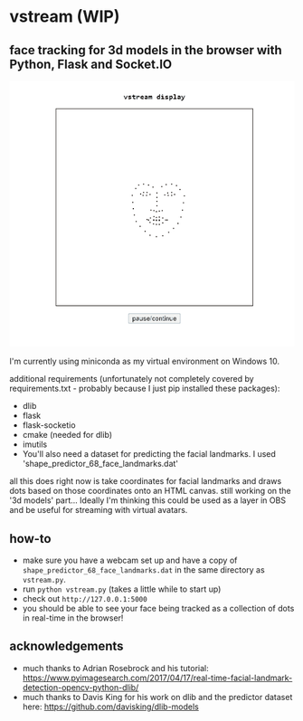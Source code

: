 # vstream (WIP)
## face tracking for 3d models in the browser with Python, Flask and Socket.IO    
    
![vstream example](example.gif "example gif")   
    
I'm currently using miniconda as my virtual environment on Windows 10.    
    
additional requirements (unfortunately not completely covered by requirements.txt - probably because I just pip installed these packages):    
- dlib
- flask
- flask-socketio
- cmake (needed for dlib)
- imutils
- You'll also need a dataset for predicting the facial landmarks. I used 'shape_predictor_68_face_landmarks.dat'
    
all this does right now is take coordinates for facial landmarks and draws dots based on those coordinates onto an HTML canvas. still working on the '3d models' part... Ideally I'm thinking this could be used as a layer in OBS and be useful for streaming with virtual avatars.    
	
## how-to    
- make sure you have a webcam set up and have a copy of `shape_predictor_68_face_landmarks.dat` in the same directory as `vstream.py`.
- run `python vstream.py` (takes a little while to start up)
- check out `http://127.0.0.1:5000`
- you should be able to see your face being tracked as a collection of dots in real-time in the browser!
	
## acknowledgements
- much thanks to Adrian Rosebrock and his tutorial: https://www.pyimagesearch.com/2017/04/17/real-time-facial-landmark-detection-opencv-python-dlib/    
- much thanks to Davis King for his work on dlib and the predictor dataset here: https://github.com/davisking/dlib-models